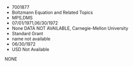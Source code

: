 * 7001877
* Boltzmann Equation and Related Topics
* MPS,DMS
* 07/01/1971,06/30/1972
* None   DATA NOT AVAILABLE, Carnegie-Mellon University
* Standard Grant
*   name not available
* 06/30/1972
* USD Not Available

NONE